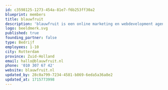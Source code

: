 ```yaml
---
id: c3598125-1273-454a-81e7-f6b253ff30a2
blueprint: members
title: blauwfruit
description: 'blauwfruit is een online marketing en webdevelopment agency uit Rotterdam. Wij helpen onze klanten groeien door middel van bewezen e-commerce strategieën.'
logo: beeldmerk.svg
published: true
founding_partner: false
type: Bedrijf
employees: 1-10
city: Rotterdam
province: Zuid-Holland
email: hallo@blauwfruit.nl
phone: '010 307 67 42'
website: blauwfruit.nl
updated_by: 28c0a799-7234-4581-b869-6eda5a36a8e2
updated_at: 1715773998
---
```

